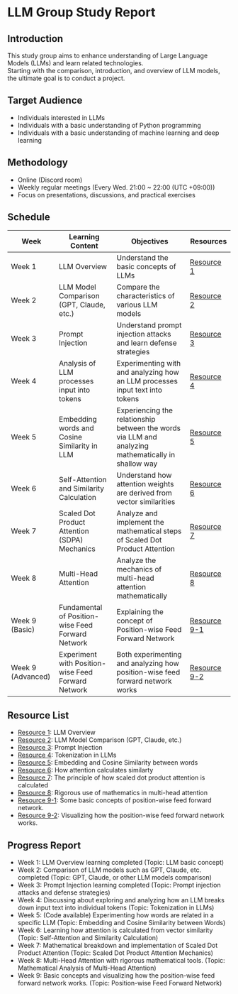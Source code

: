 # LLM Group Study Report

## Introduction

This study group aims to enhance understanding of Large Language Models (LLMs) and learn related technologies.  
Starting with the comparison, introduction, and overview of LLM models, the ultimate goal is to conduct a project.

## Target Audience

* Individuals interested in LLMs  
* Individuals with a basic understanding of Python programming  
* Individuals with a basic understanding of machine learning and deep learning  

## Methodology

* Online (Discord room)  
* Weekly regular meetings (Every Wed. 21:00 ~ 22:00 (UTC +09:00))  
* Focus on presentations, discussions, and practical exercises  

## Schedule

| Week | Learning Content | Objectives | Resources |
|---|---|---|---|
| Week 1 | LLM Overview | Understand the basic concepts of LLMs | [Resource 1](https://github.com/aqua1107/LLM-Group-Study-Report/blob/main/study_materials/%EB%B3%B4%EA%B3%A0%EC%84%9C_%EC%9C%A0%EC%A7%80%EC%83%81%20(1%EC%A3%BC%EC%B0%A8%20-%20LLM%20%EA%B0%9C%EB%A1%A0%20%EB%B0%8F%20%EC%82%AC%EC%9A%A9).pdf) |
| Week 2 | LLM Model Comparison (GPT, Claude, etc.) | Compare the characteristics of various LLM models | [Resource 2](https://github.com/aqua1107/LLM-Group-Study-Report/blob/main/study_materials/%EB%B3%B4%EA%B3%A0%EC%84%9C_%EC%9C%A0%EC%A7%80%EC%83%81%20(2%EC%A3%BC%EC%B0%A8%20-%20LLM%20%EB%B9%84%EA%B5%90).pdf) |
| Week 3 | Prompt Injection | Understand prompt injection attacks and learn defense strategies | [Resource 3](https://github.com/aqua1107/LLM-Group-Study-Report/blob/main/study_materials/%EB%B3%B4%EA%B3%A0%EC%84%9C_%EC%9C%A0%EC%A7%80%EC%83%81%20(3%EC%A3%BC%EC%B0%A8%20-%20LLM%20%EA%B3%B5%EA%B2%A9).pdf) |
| Week 4 | Analysis of LLM processes input into tokens | Experimenting with and analyzing how an LLM processes input text into tokens | [Resource 4](https://github.com/aqua1107/LLM-Group-Study-Report/blob/main/study_materials/%EB%B3%B4%EA%B3%A0%EC%84%9C_%EC%9C%A0%EC%A7%80%EC%83%81%20(4%EC%A3%BC%EC%B0%A8%20-%20LLM%20token%20%EC%B2%98%EB%A6%AC%20%EB%B6%84%EC%84%9D).pdf) |
| Week 5 | Embedding words and Cosine Similarity in LLM | Experiencing the relationship between the words via LLM and analyzing mathematically in shallow way | [Resource 5](https://github.com/aqua1107/LLM-Group-Study-Report/blob/main/study_materials/%EB%B3%B4%EA%B3%A0%EC%84%9C_%EC%9C%A0%EC%A7%80%EC%83%81%20(5%EC%A3%BC%EC%B0%A8%20-%20embedding%EA%B3%BC%20cosine%20similarity).pdf) |
| Week 6 | Self-Attention and Similarity Calculation | Understand how attention weights are derived from vector similarities | [Resource 6](https://github.com/aqua1107/LLM-Group-Study-Report/blob/main/study_materials/%EB%B3%B4%EA%B3%A0%EC%84%9C_%EC%9C%A0%EC%A7%80%EC%83%81%20(6%EC%A3%BC%EC%B0%A8%20-%20How%20Attention%20calculates%20similarity).pdf) |
| Week 7 | Scaled Dot Product Attention (SDPA) Mechanics | Analyze and implement the mathematical steps of Scaled Dot Product Attention | [Resource 7](https://github.com/aqua1107/LLM-Group-Study-Report/blob/main/study_materials/%EB%B3%B4%EA%B3%A0%EC%84%9C_%EC%9C%A0%EC%A7%80%EC%83%81%20(7%EC%A3%BC%EC%B0%A8%20-%20How%20Attention%20score%20is%20calculated)%20.pdf) |
| Week 8 | Multi-Head Attention | Analyze the mechanics of multi-head attention mathematically | [Resource 8](https://github.com/aqua1107/LLM-Group-Study-Report/blob/main/study_materials/%EB%B3%B4%EA%B3%A0%EC%84%9C_%EC%9C%A0%EC%A7%80%EC%83%81%20(8%EC%A3%BC%EC%B0%A8%20-%20Multi-head%20Attention%20with%20Real%20Analysis).pdf) |
| Week 9 (Basic) | Fundamental of Position-wise Feed Forward Network | Explaining the concept of Position-wise Feed Forward Network | [Resource 9-1](https://github.com/aqua1107/LLM-Group-Study-Report/blob/main/study_materials/%EB%B3%B4%EA%B3%A0%EC%84%9C_%EC%9C%A0%EC%A7%80%EC%83%81%20%EA%B8%B0%EC%B4%88%20(9%EC%A3%BC%EC%B0%A8%20-%20Position-wise%20Feed%20Forward%20Network(Basic)).pdf) |
| Week 9 (Advanced) | Experiment with Position-wise Feed Forward Network | Both experimenting and analyzing how position-wise feed forward network works | [Resource 9-2](https://github.com/aqua1107/LLM-Group-Study-Report/blob/main/study_materials/%EB%B3%B4%EA%B3%A0%EC%84%9C_%EC%9C%A0%EC%A7%80%EC%83%81%20%EC%8B%AC%ED%99%94%20(9%EC%A3%BC%EC%B0%A8%20-%20Position-wise%20Feed%20Forward%20Network%20Experiment(Advanced)).pdf) |
## Resource List

* [Resource 1](https://github.com/aqua1107/LLM-Group-Study-Report/blob/main/study_materials/%EB%B3%B4%EA%B3%A0%EC%84%9C_%EC%9C%A0%EC%A7%80%EC%83%81%20(1%EC%A3%BC%EC%B0%A8%20-%20LLM%20%EA%B0%9C%EB%A1%A0%20%EB%B0%8F%20%EC%82%AC%EC%9A%A9).pdf): LLM Overview  
* [Resource 2](https://github.com/aqua1107/LLM-Group-Study-Report/blob/main/study_materials/%EB%B3%B4%EA%B3%A0%EC%84%9C_%EC%9C%A0%EC%A7%80%EC%83%81%20(2%EC%A3%BC%EC%B0%A8%20-%20LLM%20%EB%B9%84%EA%B5%90).pdf): LLM Model Comparison (GPT, Claude, etc.)  
* [Resource 3](https://github.com/aqua1107/LLM-Group-Study-Report/blob/main/study_materials/%EB%B3%B4%EA%B3%A0%EC%84%9C_%EC%9C%A0%EC%A7%80%EC%83%81%20(3%EC%A3%BC%EC%B0%A8%20-%20LLM%20%EA%B3%B5%EA%B2%A9).pdf): Prompt Injection
* [Resource 4](https://github.com/aqua1107/LLM-Group-Study-Report/blob/main/study_materials/%EB%B3%B4%EA%B3%A0%EC%84%9C_%EC%9C%A0%EC%A7%80%EC%83%81%20(4%EC%A3%BC%EC%B0%A8%20-%20LLM%20token%20%EC%B2%98%EB%A6%AC%20%EB%B6%84%EC%84%9D).pdf): Tokenization in LLMs  
* [Resource 5](https://github.com/aqua1107/LLM-Group-Study-Report/blob/main/study_materials/%EB%B3%B4%EA%B3%A0%EC%84%9C_%EC%9C%A0%EC%A7%80%EC%83%81%20(5%EC%A3%BC%EC%B0%A8%20-%20embedding%EA%B3%BC%20cosine%20similarity).pdf): Embedding and Cosine Similarity between words
* [Resource 6](https://github.com/aqua1107/LLM-Group-Study-Report/blob/main/study_materials/%EB%B3%B4%EA%B3%A0%EC%84%9C_%EC%9C%A0%EC%A7%80%EC%83%81%20(6%EC%A3%BC%EC%B0%A8%20-%20How%20Attention%20calculates%20similarity).pdf): How attention calculates similarty
* [Resource 7](https://github.com/aqua1107/LLM-Group-Study-Report/blob/main/study_materials/%EB%B3%B4%EA%B3%A0%EC%84%9C_%EC%9C%A0%EC%A7%80%EC%83%81%20(7%EC%A3%BC%EC%B0%A8%20-%20How%20Attention%20score%20is%20calculated)%20.pdf): The principle of how scaled dot product attention is calculated
* [Resource 8](https://github.com/aqua1107/LLM-Group-Study-Report/blob/main/study_materials/%EB%B3%B4%EA%B3%A0%EC%84%9C_%EC%9C%A0%EC%A7%80%EC%83%81%20(8%EC%A3%BC%EC%B0%A8%20-%20Multi-head%20Attention%20with%20Real%20Analysis).pdf): Rigorous use of mathematics in multi-head attention
* [Resource 9-1](https://github.com/aqua1107/LLM-Group-Study-Report/blob/main/study_materials/%EB%B3%B4%EA%B3%A0%EC%84%9C_%EC%9C%A0%EC%A7%80%EC%83%81%20%EA%B8%B0%EC%B4%88%20(9%EC%A3%BC%EC%B0%A8%20-%20Position-wise%20Feed%20Forward%20Network(Basic)).pdf): Some basic concepts of position-wise feed forward network.
* [Resource 9-2](https://github.com/aqua1107/LLM-Group-Study-Report/blob/main/study_materials/%EB%B3%B4%EA%B3%A0%EC%84%9C_%EC%9C%A0%EC%A7%80%EC%83%81%20%EC%8B%AC%ED%99%94%20(9%EC%A3%BC%EC%B0%A8%20-%20Position-wise%20Feed%20Forward%20Network%20Experiment(Advanced)).pdf): Visualizing how the position-wise feed forward network works.
## Progress Report

* Week 1: LLM Overview learning completed (Topic: LLM basic concept)  
* Week 2: Comparison of LLM models such as GPT, Claude, etc. completed (Topic: GPT, Claude, or other LLM models comparison)  
* Week 3: Prompt Injection learning completed (Topic: Prompt injection attacks and defense strategies)  
* Week 4: Discussing about exploring and analyzing how an LLM breaks down input text into individual tokens (Topic: Tokenization in LLMs)
* Week 5: (Code available) Experimenting how words are related in a specific LLM (Topic: Embedding and Cosine Similarity between Words)
* Week 6: Learning how attention is calculated from vector similarity (Topic: Self-Attention and Similarity Calculation)
* Week 7: Mathematical breakdown and implementation of Scaled Dot Product Attention (Topic: Scaled Dot Product Attention Mechanics)
* Week 8: Multi-Head Attention with rigorous mathematical tools. (Topic: Mathematical Analysis of Multi-Head Attention)
* Week 9: Basic concepts and visualizing how the position-wise feed forward network works. (Topic: Position-wise Feed Forward Network)
